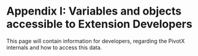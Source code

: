# Appendix I: Variables and objects accessible to Extension Developers

This page will contain information for developers, regarding the PivotX internals
and how to access this data.
